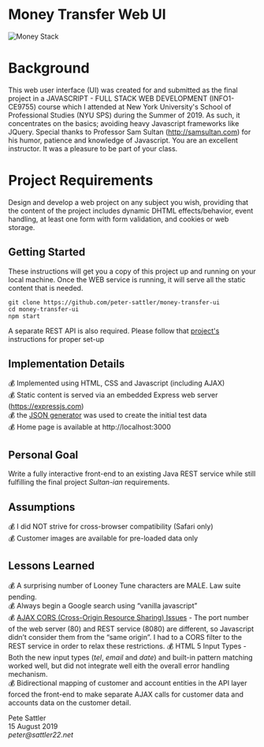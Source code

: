 # Money Transfer Web UI
![Money Stack](https://github.com/peter-sattler/money-transfer-api/blob/master/img/money-stack.gif)

# Background

This web user interface (UI) was created for and submitted as the final project in a JAVASCRIPT - FULL STACK WEB 
DEVELOPMENT (INFO1-CE9755) course which I attended at New York University's School of Professional Studies (NYU SPS) 
during the Summer of 2019. As such, it concentrates on the basics; avoiding heavy Javascript frameworks like JQuery. Special thanks to Professor Sam Sultan (http://samsultan.com) for his humor, patience and knowledge of Javascript. You are an excellent instructor. It was a pleasure to be part of your class.

# Project Requirements

Design and develop a web project on any subject you wish, providing that the content of the project includes dynamic DHTML effects/behavior, event handling, at least one form with form validation, and cookies or web storage. 

## Getting Started

These instructions will get you a copy of this project up and running on your local machine. Once the WEB service is running, it will serve all the static content that is needed.

```text
git clone https://github.com/peter-sattler/money-transfer-ui
cd money-transfer-ui
npm start
```

A separate REST API is also required.  Please follow that [project's](https://github.com/peter-sattler/money-transfer-api/blob/master/README.md) instructions for proper set-up

## Implementation Details

:moneybag: Implemented using HTML, CSS and Javascript (including AJAX)   
:moneybag: Static content is served via an embedded Express web server (https://expressjs.com)    
:moneybag: the [JSON generator](https://next.json-generator.com) was used to create the initial test data  
:moneybag: Home page is available at http://localhost:3000  

## Personal Goal 

Write a fully interactive front-end to an existing Java REST service while still fulfilling the final project _Sultan-ian_ requirements.

## Assumptions 

:moneybag: I did NOT strive for cross-browser compatibility (Safari only)    
:moneybag: Customer images are available for pre-loaded data only     
    
## Lessons Learned

:moneybag: A surprising number of Looney Tune characters are MALE. Law suite pending.    
:moneybag: Always begin a Google search using “vanilla javascript”    
:moneybag: <ins>AJAX CORS (Cross-Origin Resource Sharing) Issues</ins> - The port number of the web server (80) and REST service (8080) are different, so Javascript didn’t consider them from the “same origin”. I had to a CORS filter to the REST service in order to relax these restrictions. 
:moneybag: HTML 5 Input Types - Both the new input types (*tel*, *email* and *date*) and built-in pattern matching worked well, but did not integrate well eith the overall error handling mechanism.  
:moneybag: Bidirectional mapping of customer and account entities in the API layer forced the front-end to make separate AJAX calls for customer data and accounts data on the customer detail.   

Pete Sattler  
15 August 2019  
_peter@sattler22.net_  
